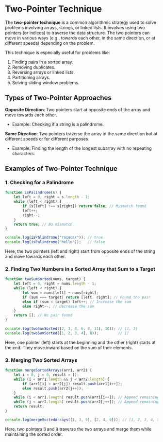 # Two-Pointer Technique

The **two-pointer technique** is a common algorithmic strategy used to solve problems involving arrays, strings, or linked lists. It involves using two pointers (or indices) to traverse the data structure. The two pointers can move in various ways (e.g., towards each other, in the same direction, or at different speeds) depending on the problem.

This technique is especially useful for problems like:

1. Finding pairs in a sorted array.
2. Removing duplicates.
3. Reversing arrays or linked lists.
4. Partitioning arrays.
5. Solving sliding window problems.

## Types of Two-Pointer Approaches

**Opposite Direction**: Two pointers start at opposite ends of the array and move towards each other.

- Example: Checking if a string is a palindrome.

**Same Direction**: Two pointers traverse the array in the same direction but at different speeds or for different purposes.

- Example: Finding the length of the longest subarray with no repeating characters.

## Examples of Two-Pointer Technique

### 1. Checking for a Palindrome
```javascript
function isPalindrome(s) {
    let left = 0, right = s.length - 1;
    while (left < right) {
        if (s[left] !== s[right]) return false; // Mismatch found
        left++;
        right--;
    }
    return true; // No mismatch
}

console.log(isPalindrome("racecar")); // true
console.log(isPalindrome("hello"));   // false
```

Here, the two pointers (left and right) start from opposite ends of the string and move towards each other.

### 2. Finding Two Numbers in a Sorted Array that Sum to a Target

```javascript
function twoSumSorted(nums, target) {
    let left = 0, right = nums.length - 1;
    while (left < right) {
        let sum = nums[left] + nums[right];
        if (sum === target) return [left, right]; // Found the pair
        else if (sum < target) left++; // Increase the sum
        else right--; // Decrease the sum
    }
    return []; // No pair found
}

console.log(twoSumSorted([2, 3, 4, 6, 8, 11], 10)); // [1, 3]
console.log(twoSumSorted([1, 2, 3, 4], 8));         // []
```

Here, one pointer (left) starts at the beginning and the other (right) starts at the end. They move inward based on the sum of their elements.

### 3. Merging Two Sorted Arrays

```javascript
function mergeSortedArrays(arr1, arr2) {
    let i = 0, j = 0, result = [];
    while (i < arr1.length && j < arr2.length) {
        if (arr1[i] < arr2[j]) result.push(arr1[i++]);
        else result.push(arr2[j++]);
    }
    while (i < arr1.length) result.push(arr1[i++]); // Append remaining elements
    while (j < arr2.length) result.push(arr2[j++]); // Append remaining elements
    return result;
}

console.log(mergeSortedArrays([1, 3, 5], [2, 4, 6])); // [1, 2, 3, 4, 5, 6]
```

Here, two pointers (i and j) traverse the two arrays and merge them while maintaining the sorted order.